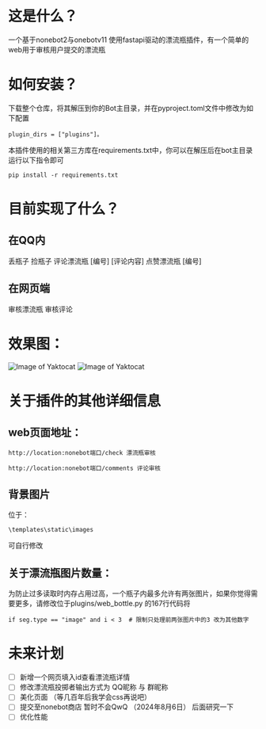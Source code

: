 # 这是什么？
一个基于nonebot2与onebotv11 使用fastapi驱动的漂流瓶插件，有一个简单的web用于审核用户提交的漂流瓶
# 如何安装？
下载整个仓库，将其解压到你的Bot主目录，并在pyproject.toml文件中修改为如下配置
```
plugin_dirs = ["plugins"]。
```
本插件使用的相关第三方库在requirements.txt中，你可以在解压后在bot主目录运行以下指令即可
```
pip install -r requirements.txt
```
# 目前实现了什么？
## 在QQ内
丢瓶子
捡瓶子
评论漂流瓶 [编号] [评论内容]
点赞漂流瓶 [编号]
## 在网页端
审核漂流瓶
审核评论
# 效果图：
![Image of Yaktocat](https://github.com/luosheng520qaq/nonebot_plugin_web_bottle/blob/master/example/bottles.png)
![Image of Yaktocat](https://github.com/luosheng520qaq/nonebot_plugin_web_bottle/blob/master/example/comments.png)
# 关于插件的其他详细信息
## web页面地址：
```
http://location:nonebot端口/check 漂流瓶审核

http://location:nonebot端口/comments 评论审核
```
## 背景图片
位于：
```
\templates\static\images
```
可自行修改
## 关于漂流瓶图片数量：
为防止过多读取时内存占用过高，一个瓶子内最多允许有两张图片，如果你觉得需要更多，请修改位于plugins/web_bottle.py 的167行代码将
```
if seg.type == "image" and i < 3  # 限制只处理前两张图片中的3 改为其他数字
```
# 未来计划
- [ ] 新增一个网页填入id查看漂流瓶详情
- [ ] 修改漂流瓶投掷者输出方式为 QQ昵称 与 群昵称
- [ ] 美化页面 （等几百年后我学会css再说吧）
- [ ] 提交至nonebot商店 暂时不会QwQ （2024年8月6日） 后面研究一下
- [ ] 优化性能
